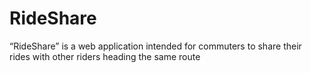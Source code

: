 # RideShare
“RideShare” is a web application intended for commuters to share their rides with other riders heading the same route

